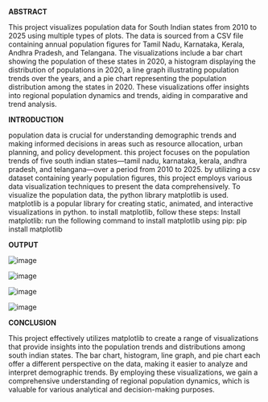 **ABSTRACT**

This project visualizes population data for South Indian states from 2010 to 2025 using multiple types of plots. 
The data is sourced from a CSV file containing annual population figures for Tamil Nadu, Karnataka, Kerala, Andhra Pradesh, and Telangana. 
The visualizations include a bar chart showing the population of these states in 2020, a histogram displaying the distribution of populations in 2020,
a line graph illustrating population trends over the years, and a pie chart representing the population distribution among the states in 2020. 
These visualizations offer insights into regional population dynamics and trends, aiding in comparative and trend analysis.


**INTRODUCTION**

population data is crucial for understanding demographic trends and making informed decisions in areas such as resource allocation, urban planning, and policy development. this project focuses on the population trends of five south indian states—tamil nadu, karnataka, kerala, andhra pradesh, and telangana—over a period from 2010 to 2025. by utilizing a csv dataset containing yearly population figures, this project employs various data visualization techniques to present the data comprehensively.
To visualize the population data, the python library matplotlib is used. matplotlib is a popular library for creating static, animated, and interactive visualizations in python. to install matplotlib, follow these steps:
Install matplotlib: run the following command to install matplotlib using pip:
pip install matplotlib


**OUTPUT**

![image](https://github.com/user-attachments/assets/65165f80-d739-42fc-a871-4c4811c6e1b7)


![image](https://github.com/user-attachments/assets/feff098f-853b-4006-b7df-e72856d6226b)

![image](https://github.com/user-attachments/assets/01b2e592-bd43-4f47-b081-df70b981a29c)

![image](https://github.com/user-attachments/assets/9c08bd59-56ac-491a-aa11-6321249e2832)

**CONCLUSION**

This project effectively utilizes matplotlib to create a range of visualizations that provide insights into the population trends and distributions among south indian states. The bar chart, histogram, line graph, and pie chart each offer a different perspective on the data, making it easier to analyze and interpret demographic trends. By employing these visualizations, we gain a comprehensive understanding of regional population dynamics, which is valuable for various analytical and decision-making purposes.

